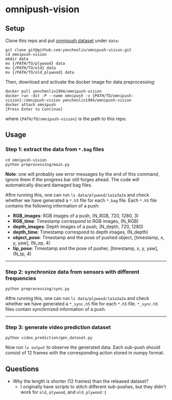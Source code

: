 # omnipush-vision

## Setup

Clone this repo and put [omnipush dataset](http://web.mit.edu/mcube/omnipush-dataset/) under `data`:
```
git clone git@github.com:yenchenlin/omnipush-vision.git
cd omnipush-vision
mkdir data
mv {/PATH/TO/plywood} data
mv {/PATH/TO/old} data
mv {/PATH/TO/old_plywood} data
```

Then, download and activate the docker image for data preprocessing:
```
docker pull yenchenlin1994/omnipush-vision
docker run -dit -P --name omnipush -v {PATH/TO/omnipush-vision}:/omnipush-vision yenchenlin1994/omnipush-vision
docker attach omnipush
[Press Enter to Continue]
```

where `{PATH/TO/omnipush-vision}` is the path to this repo.

## Usage

### Step 1: extract the data from `*.bag` files

```
cd omnipush-vision
python preprocessing/main.py
```

**Note**: one will probably see error messages by the end of this command, ignore them if the progress bar still forges ahead.
The code will automatically discard damaged bag files.

Aftre running this, one can run `ls data/plywood/1a1a3a2a` and check whether we have generated a `*.h5` file for each `*.bag` file.
Each `*.h5` file contains the following information of a push:

- **RGB_images**: RGB images of a push, (N_RGB, 720, 1280, 3)
- **RGB_time**: Timestamp correspond to RGB images, (N_RGB)
- **depth_images**: Depth images of a push, (N_depth, 720, 1280)
- **depth_time**: Timestamp correspond to depth images, (N_depth)
- **object_pose**: Timestamp and the pose of pushed object, [timestamp, x, y, yaw], (N_op, 4)
- **tip_pose**: Timestamp and the pose of pusher, [timestamp, x, y, yaw], (N_tp, 4)

---

### Step 2: synchronize data from sensors with different frequencies

```
python preprocessing/sync.py
```

Aftre running this, one can run `ls data/plywood/1a1a3a2a` and check whether we have generated a `*_sync.h5` file for each `*.h5` file.
`*_sync.h5` files contain synchrnized information of a push.

---
### Step 3: generate video prediction dataset

```
python video_prediction/gen_dataset.py
```

Now run `ls output` to observe the generated data. Each sub-push should consist of 12 frames with the corresponding action stored in numpy format.

## Questions

- Why the length is shorter (12 frames) than the released dataset?
  - I originally have scripts to stitch different sub-pushes, but they didn't work for `old`, `plywood`, and `old_plywood` :(

